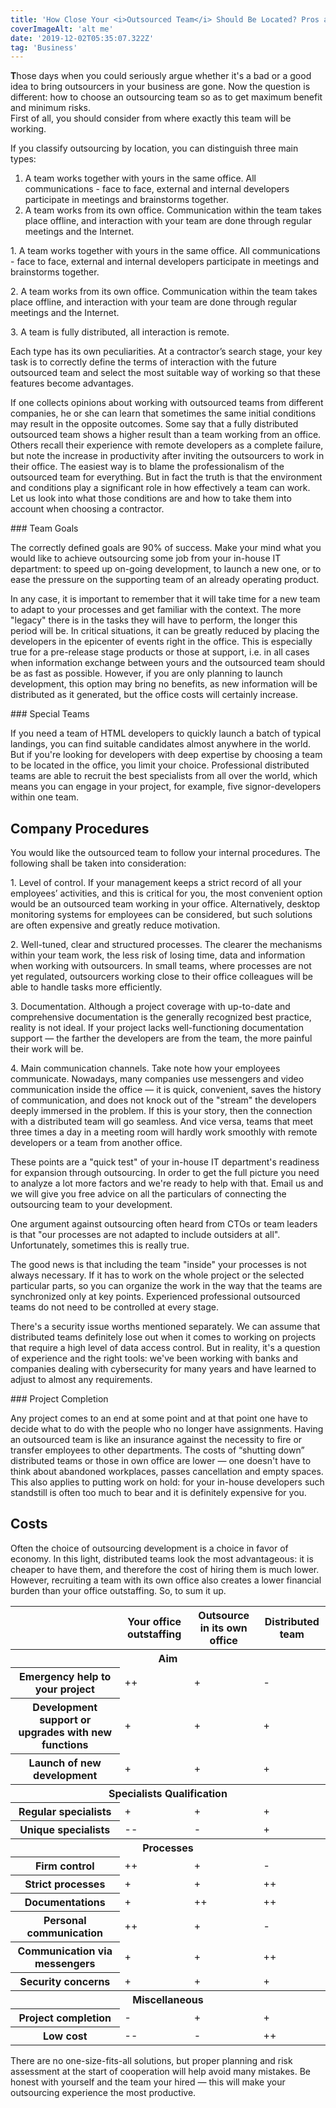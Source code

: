 ```yaml
---
title: 'How Close Your <i>Outsourced Team</i> Should Be Located? Pros and Cons'
coverImageAlt: 'alt me'
date: '2019-12-02T05:35:07.322Z'
tag: 'Business'
---
```


**T**hose days when you could seriously argue whether it's a bad or a good idea to bring outsourcers in your business are gone. Now the question is different: how to choose an outsourcing team so as to get maximum benefit and minimum risks.<br/>
First of all, you should consider from where exactly this team will be working.

If you classify outsourcing by location, you can distinguish three main types:


1. A team works together with yours in the same office. All communications - face to face, external and internal developers participate in meetings and brainstorms together.
2. A team works from its own office. Communication within the team takes place offline, and interaction with your team are done through regular meetings and the Internet. 


1\. A team works together with yours in the same office. All communications - face to face, external and internal developers participate in meetings and brainstorms together.

2\. A team works from its own office. Communication within the team takes place offline, and interaction with your team are done through regular meetings and the Internet. 

3\. A team is fully distributed, all interaction is remote.

Each type has its own peculiarities. At a contractor’s search stage, your key task is to correctly define the terms of interaction with the future outsourced team and select the most suitable way of working so that these features become advantages.

If one collects opinions about working with outsourced teams from different companies, he or she can learn that sometimes the same initial conditions may result in the opposite outcomes. Some say that a fully distributed outsourced team shows a higher result than a team working from an office. Others recall their experience with remote developers as a complete failure, but note the increase in productivity after inviting the outsourcers to work in their office. The easiest way is to blame the professionalism of the outsourced team for everything. But in fact the truth is that the environment and conditions play a significant role in how effectively a team can work. Let us look into what those conditions are and how to take them into account when choosing a contractor.

<ParagraphWithImage imageName="skydiving-people">
  ### Team Goals
  <p>The correctly defined goals are 90% of success. Make your mind what you would like to achieve outsourcing some job from your in-house IT department: to speed up on-going development, to launch a new one, or to ease the pressure on the supporting team of an already operating product.</p>

  In any case, it is important to remember that it will take time for a new team to adapt to your processes and get familiar with the context. The more "legacy" there is in the tasks they will have to perform, the longer this period will be. In critical situations, it can be greatly reduced by placing the developers in the epicenter of events right in the office. This is especially true for a pre-release stage products or those at support, i.e. in all cases when information exchange between yours and the outsourced team should be as fast as possible. However, if you are only planning to launch development, this option may bring no benefits, as new information will be distributed as it generated, but the office costs will certainly increase. 
</ParagraphWithImage>

<ParagraphWithImage imageName="skydiving-man">
  ### Special Teams
  <p>If you need a team of HTML developers to quickly launch a batch of typical landings, you can find suitable candidates almost anywhere in the world. But if you're looking for developers with deep expertise by choosing a team to be located in the office, you limit your choice. Professional distributed teams are able to recruit the best specialists from all over the world, which means you can engage in your project, for example, five signor-developers within one team.</p>
</ParagraphWithImage>

## Company Procedures

You would like the outsourced team to follow your internal procedures. The following shall be taken into consideration:

1\. Level of control. If your management keeps a strict record of all your employees’ activities, and this is critical for you, the most convenient option would be an outsourced team working in your office. Alternatively, desktop monitoring systems for employees can be considered, but such solutions are often expensive and greatly reduce motivation. 

2\. Well-tuned, clear and structured processes. The clearer the mechanisms within your team work, the less risk of losing time, data and information when working with outsourcers. In small teams, where processes are not yet regulated, outsourcers working close to their office colleagues will be able to handle tasks more efficiently. 

3\. Documentation. Although a project coverage with up-to-date and comprehensive documentation is the generally recognized best practice, reality is not ideal. If your project lacks well-functioning documentation support — the farther the developers are from the team, the more painful their work will be.

4\. Main communication channels. Take note how your employees communicate. Nowadays, many companies use messengers and video communication inside the office — it is quick, convenient, saves the history of communication, and does not knock out of the "stream" the developers deeply immersed in the problem. If this is your story, then the connection with a distributed team will go seamless. And vice versa, teams that meet three times a day in a meeting room will hardly work smoothly with remote developers or a team from another office.


These points are a "quick test" of your in-house IT department's readiness for expansion through outsourcing. In order to get the full picture you need to analyze a lot more factors and we're ready to help with that. Email us and we will give you free advice on all the particulars of connecting the outsourcing team to your development.

One argument against outsourcing often heard from CTOs or team leaders is that "our processes are not adapted to include outsiders at all". Unfortunately, sometimes this is really true.

The good news is that including the team "inside" your processes is not always necessary. If it has to work on the whole project or the selected particular parts, so you can organize the work in the way that the teams are synchronized only at key points. Experienced professional outsourced teams do not need to be controlled at every stage.

There's a security issue worths mentioned separately. We can assume that distributed teams definitely lose out when it comes to working on projects that require a high level of data access control. But in reality, it's a question of experience and the right tools: we've been working with banks and companies dealing with cybersecurity for many years and have learned to adjust to almost any requirements.

<ParagraphWithImage imageName="laptop-work">
  ### Project Completion
  <p>Any project comes to an end at some point and at that point one have to decide what to do with the people who no longer have assignments. Having an outsourced team is like an insurance against the necessity to fire or transfer employees to other departments. The costs of “shutting down” distributed teams or those in own office are lower — one doesn't have to think about abandoned workplaces, passes cancellation and empty spaces. This also applies to putting work on hold: for your in-house developers such standstill is often too much to bear and it is definitely expensive for you.</p>
</ParagraphWithImage>

## Costs

Often the choice of outsourcing development is a choice in favor of economy. In this light, distributed teams look the most advantageous: it is cheaper to have them, and therefore the cost of hiring them is much lower. However, recruiting a team with its own office also creates a lower financial burden than your office outstaffing.
So, to sum it up.

<Table color='purple' withBorders>
  <thead>
    <tr>
      <th />
      <th>Your office outstaffing</th>
      <th>Outsource in its own office</th>
      <th>Distributed team</th>
    </tr>
  </thead>
  <tbody>
    <tr>
      <th colspan="4">Aim</th>
    </tr>
    <tr>
      <th>Emergency help to your project</th>
      <td>++</td>
      <td>+</td>
      <td>-</td>
    </tr>
    <tr>
      <th>Development support or upgrades with new functions</th>
      <td>+</td>
      <td>+</td>
      <td>+</td>
    </tr>
    <tr>
      <th>Launch of new development</th>
      <td>+</td>
      <td>+</td>
      <td>+</td>
    </tr>
    <tr>
      <th colspan="4">Specialists Qualification</th>
    </tr>
    <tr>
      <th>Regular specialists</th>
      <td>+</td>
      <td>+</td>
      <td>+</td>
    </tr>
    <tr>
      <th>Unique specialists</th>
      <td>--</td>
      <td>-</td>
      <td>+</td>
    </tr>
    <tr>
      <th colspan="4">Processes</th>
    </tr>
    <tr>
      <th>Firm control</th>
      <td>++</td>
      <td>+</td>
      <td>-</td>
    </tr>
    <tr>
      <th>Strict processes</th>
      <td>+</td>
      <td>+</td>
      <td>++</td>
    </tr>
    <tr>
      <th>Documentations</th>
      <td>+</td>
      <td>++</td>
      <td>++</td>
    </tr>
    <tr>
      <th>Personal communication</th>
      <td>++</td>
      <td>+</td>
      <td>-</td>
    </tr>
    <tr>
      <th>Communication via messengers</th>
      <td>+</td>
      <td>+</td>
      <td>++</td>
    </tr>
    <tr>
      <th>Security concerns</th>
      <td>+</td>
      <td>+</td>
      <td>+</td>
    </tr>
    <tr>
      <th colspan="4">Miscellaneous</th>
    </tr>
    <tr>
      <th>Project completion</th>
      <td>-</td>
      <td>+</td>
      <td>+</td>
    </tr>
    <tr>
      <th>Low cost</th>
      <td>--</td>
      <td>-</td>
      <td>++</td>
    </tr>
  </tbody>
</Table>

There are no one-size-fits-all solutions, but proper planning and risk assessment at the start of cooperation will help avoid many mistakes. Be honest with yourself and the team your hired — this will make your outsourcing experience the most productive.